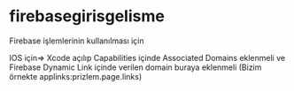 # firebasegirisgelisme
Firebase işlemlerinin kullanılması için

IOS için=> Xcode açılıp Capabilities içinde  Associated Domains eklenmeli ve Firebase Dynamic Link içinde verilen domain buraya eklenmeli 
(Bizim örnekte applinks:prizlem.page.links)
